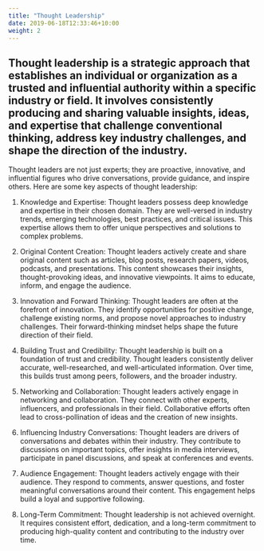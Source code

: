 ```yaml
---
title: "Thought Leadership"
date: 2019-06-18T12:33:46+10:00
weight: 2
---
```

## Thought leadership is a strategic approach that establishes an individual or organization as a trusted and influential authority within a specific industry or field. It involves consistently producing and sharing valuable insights, ideas, and expertise that challenge conventional thinking, address key industry challenges, and shape the direction of the industry.

Thought leaders are not just experts; they are proactive, innovative, and influential figures who drive conversations, provide guidance, and inspire others. Here are some key aspects of thought leadership:

1. Knowledge and Expertise:
Thought leaders possess deep knowledge and expertise in their chosen domain. They are well-versed in industry trends, emerging technologies, best practices, and critical issues. This expertise allows them to offer unique perspectives and solutions to complex problems.

2. Original Content Creation:
Thought leaders actively create and share original content such as articles, blog posts, research papers, videos, podcasts, and presentations. This content showcases their insights, thought-provoking ideas, and innovative viewpoints. It aims to educate, inform, and engage the audience.

3. Innovation and Forward Thinking:
Thought leaders are often at the forefront of innovation. They identify opportunities for positive change, challenge existing norms, and propose novel approaches to industry challenges. Their forward-thinking mindset helps shape the future direction of their field.

4. Building Trust and Credibility:
Thought leadership is built on a foundation of trust and credibility. Thought leaders consistently deliver accurate, well-researched, and well-articulated information. Over time, this builds trust among peers, followers, and the broader industry.

5. Networking and Collaboration:
Thought leaders actively engage in networking and collaboration. They connect with other experts, influencers, and professionals in their field. Collaborative efforts often lead to cross-pollination of ideas and the creation of new insights.

6. Influencing Industry Conversations:
Thought leaders are drivers of conversations and debates within their industry. They contribute to discussions on important topics, offer insights in media interviews, participate in panel discussions, and speak at conferences and events.

7. Audience Engagement:
Thought leaders actively engage with their audience. They respond to comments, answer questions, and foster meaningful conversations around their content. This engagement helps build a loyal and supportive following.

8. Long-Term Commitment:
Thought leadership is not achieved overnight. It requires consistent effort, dedication, and a long-term commitment to producing high-quality content and contributing to the industry over time.
